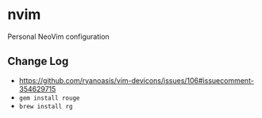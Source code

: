 # nvim
Personal NeoVim configuration


## Change Log
- https://github.com/ryanoasis/vim-devicons/issues/106#issuecomment-354629715
- ```gem install rouge```
- ```brew install rg```
